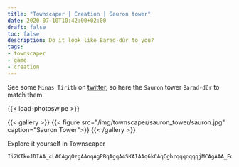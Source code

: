 ```yaml
---
title: "Townscaper | Creation | Sauron tower"
date: 2020-07-10T10:42:00+02:00
draft: false
toc: false
description: Do it look like Barad-dûr to you?
tags:
- townscaper
- game
- creation
---
```


See some `Minas Tirith` on [twitter](https://twitter.com/search?q=minas%20tirith%20townscaper&src=typed_query), 
so here the `Sauron` tower `Barad-dûr` to match them.

{{< load-photoswipe >}}

{{< gallery >}}
  {{< figure src="/img/townscaper/sauron_tower/sauron.jpg" caption="Sauron Tower">}}
{{< /gallery >}}

Explore it yourself in Townscaper

```text
IiZKTkoJDIAA_cLACAgqOzgAAoqAgPBqAgqA4SKAIAAq6kCAqCgbrqqqqqqqjMCAgAAA_EoKAIAAukqqqqqqqqqTqqqqqqqqqqqutqqqqqqq6IrKACAA4aDAgqCAqO7AACAA4_DACAA4TgqqCCAgqukqqqqqqqq6kqqqqqqqqutqqqqqqqqjsqqqqqqqu2qqqqqqqO7AIgqqAgPBqqAgqA4SqqqqqqqqOpqqqqqqqqCQttqqqqqqqqjsqqqqqqqqqqu2ACoqqK4TgqqAgAAoukqqqqqqq6kqqqqqqqqutqqqqqqqq6Irqqqqqqqqu2gAqqCAq_EoqqAgLJqqCACA4kCqqqCCA42CoqKAIAgjsAqqCACA4ajAqqCAO
```
